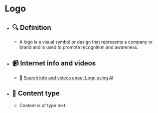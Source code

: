 # Logo
- ## 🔍 Definition
  - A logo is a visual symbol or design that represents a company or brand and is used to promote recognition and awareness.
- ## 📹 Internet info and videos
  - 🤖 [Search info and videos about Logo using AI](https://www.perplexity.ai/search?q=videos+about+Logo:+A+logo+is+a+visual+symbol+or+design+that+represents+a+company+or+brand+and+is+used+to+promote+recognition+and+awareness.
)
- ## 📰 Content type 
  - Content is of type text
